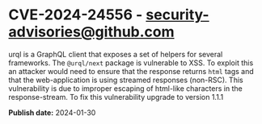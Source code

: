 # CVE-2024-24556 - security-advisories@github.com

urql is a GraphQL client that exposes a set of helpers for several frameworks.  The `@urql/next` package is vulnerable to XSS. To exploit this an attacker would need to ensure that the response returns `html` tags and that the web-application is using streamed responses (non-RSC). This vulnerability is due to improper escaping of html-like characters in the response-stream. To fix this vulnerability upgrade to version 1.1.1

**Publish date:** 2024-01-30
